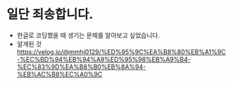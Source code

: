 # 일단 죄송합니다.



- 한글로 코딩했을 때 생기는 문제를 알아보고 싶었습니다.
- 알게된 것 https://velog.io/@mmhj0129/%ED%95%9C%EA%B8%80%EB%A1%9C-%EC%BD%94%EB%94%A9%ED%95%98%EB%A9%B4-%EC%83%9D%EA%B8%B0%EB%8A%94-%EB%AC%B8%EC%A0%9C
